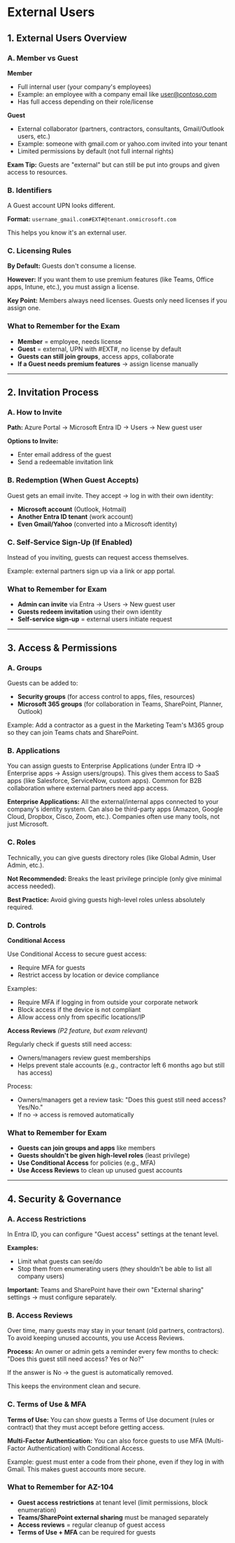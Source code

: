 # External Users

## 1. External Users Overview

### A. Member vs Guest

**Member**
- Full internal user (your company's employees)
- Example: an employee with a company email like user@contoso.com
- Has full access depending on their role/license

**Guest**
- External collaborator (partners, contractors, consultants, Gmail/Outlook users, etc.)
- Example: someone with gmail.com or yahoo.com invited into your tenant
- Limited permissions by default (not full internal rights)

**Exam Tip:**
Guests are "external" but can still be put into groups and given access to resources.

### B. Identifiers

A Guest account UPN looks different.

**Format:**
`username_gmail.com#EXT#@tenant.onmicrosoft.com`

This helps you know it's an external user.

### C. Licensing Rules

**By Default:**
Guests don't consume a license.

**However:**
If you want them to use premium features (like Teams, Office apps, Intune, etc.), you must assign a license.

**Key Point:**
Members always need licenses. Guests only need licenses if you assign one.

### What to Remember for the Exam

- **Member** = employee, needs license
- **Guest** = external, UPN with #EXT#, no license by default
- **Guests can still join groups**, access apps, collaborate
- **If a Guest needs premium features** → assign license manually

---

## 2. Invitation Process

### A. How to Invite

**Path:**
Azure Portal → Microsoft Entra ID → Users → New guest user

**Options to Invite:**
- Enter email address of the guest
- Send a redeemable invitation link

### B. Redemption (When Guest Accepts)

Guest gets an email invite. They accept → log in with their own identity:
- **Microsoft account** (Outlook, Hotmail)
- **Another Entra ID tenant** (work account)
- **Even Gmail/Yahoo** (converted into a Microsoft identity)

### C. Self-Service Sign-Up (If Enabled)

Instead of you inviting, guests can request access themselves.

Example: external partners sign up via a link or app portal.

### What to Remember for Exam

- **Admin can invite** via Entra → Users → New guest user
- **Guests redeem invitation** using their own identity
- **Self-service sign-up** = external users initiate request

---

## 3. Access & Permissions

### A. Groups

Guests can be added to:
- **Security groups** (for access control to apps, files, resources)
- **Microsoft 365 groups** (for collaboration in Teams, SharePoint, Planner, Outlook)

Example: Add a contractor as a guest in the Marketing Team's M365 group so they can join Teams chats and SharePoint.

### B. Applications

You can assign guests to Enterprise Applications (under Entra ID → Enterprise apps → Assign users/groups). This gives them access to SaaS apps (like Salesforce, ServiceNow, custom apps). Common for B2B collaboration where external partners need app access.

**Enterprise Applications:**
All the external/internal apps connected to your company's identity system. Can also be third-party apps (Amazon, Google Cloud, Dropbox, Cisco, Zoom, etc.). Companies often use many tools, not just Microsoft.

### C. Roles

Technically, you can give guests directory roles (like Global Admin, User Admin, etc.).

**Not Recommended:**
Breaks the least privilege principle (only give minimal access needed).

**Best Practice:**
Avoid giving guests high-level roles unless absolutely required.

### D. Controls

**Conditional Access**

Use Conditional Access to secure guest access:
- Require MFA for guests
- Restrict access by location or device compliance

Examples:
- Require MFA if logging in from outside your corporate network
- Block access if the device is not compliant
- Allow access only from specific locations/IP

**Access Reviews** *(P2 feature, but exam relevant)*

Regularly check if guests still need access:
- Owners/managers review guest memberships
- Helps prevent stale accounts (e.g., contractor left 6 months ago but still has access)

Process:
- Owners/managers get a review task: "Does this guest still need access? Yes/No."
- If no → access is removed automatically

### What to Remember for Exam

- **Guests can join groups and apps** like members
- **Guests shouldn't be given high-level roles** (least privilege)
- **Use Conditional Access** for policies (e.g., MFA)
- **Use Access Reviews** to clean up unused guest accounts

---

## 4. Security & Governance

### A. Access Restrictions

In Entra ID, you can configure "Guest access" settings at the tenant level.

**Examples:**
- Limit what guests can see/do
- Stop them from enumerating users (they shouldn't be able to list all company users)

**Important:**
Teams and SharePoint have their own "External sharing" settings → must configure separately.

### B. Access Reviews

Over time, many guests may stay in your tenant (old partners, contractors). To avoid keeping unused accounts, you use Access Reviews.

**Process:**
An owner or admin gets a reminder every few months to check: "Does this guest still need access? Yes or No?"

If the answer is No → the guest is automatically removed.

This keeps the environment clean and secure.

### C. Terms of Use & MFA

**Terms of Use:**
You can show guests a Terms of Use document (rules or contract) that they must accept before getting access.

**Multi-Factor Authentication:**
You can also force guests to use MFA (Multi-Factor Authentication) with Conditional Access.

Example: guest must enter a code from their phone, even if they log in with Gmail. This makes guest accounts more secure.

### What to Remember for AZ-104

- **Guest access restrictions** at tenant level (limit permissions, block enumeration)
- **Teams/SharePoint external sharing** must be managed separately
- **Access reviews** = regular cleanup of guest access
- **Terms of Use + MFA** can be required for guests